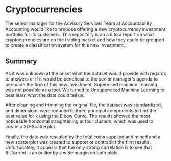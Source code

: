 # Cryptocurrencies

The senior manager for the Advisory Services Team at Accountability Accounting would like to propose offering a new cryptocurrency investment portfolio for its customers.  This repository is an aid to a report on what cryptocurrencies are on the trading market and how they could be grouped to create a classification system for this new investment.


## Summary

As it was unknown at the onset what the dataset would provide with regards to answers or if it would be beneficial to the senior manager's agenda to persuade the firm of this new investment, Supervised machine Learning was not possible as a tool.  We turned to Unsupervised Machine Learning to best learn what the data could tell us.

After cleaning and trimming the original file, the dataset was standardized, and dimensions were reduced to three principal components to find the best value for k using the Elbow Curve.  The results showed the most noticeable horizontal straightening at four clusters, which was used to create a 3D-Scatterplot.

Finally, the data was rescaled by the total coins supplied and mined and a new scatterplot was created to support or contradict the first results. Unfortunately, it appears that the only strong correlation is to see that BitTorrent is an outlier by a wide margin on both plots.
